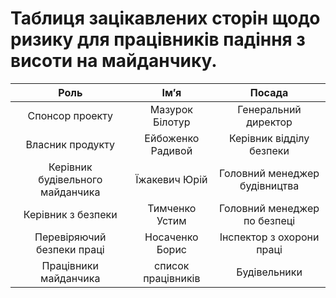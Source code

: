 # Таблиця зацікавлених сторін щодо ризику для працівників падіння з висоти на майданчику.
|Роль|Ім’я|Посада|
|:-------------:|:-------------:|:-------------:|
|Спонсор проекту|Мазурок Білотур|Генеральний директор|
|Власник продукту|Ейбоженко Радивой|Керівник відділу безпеки|
|Керівник будівельного майданчика|Їжакевич Юрій|Головний менеджер будівництва|
|Керівник з безпеки|Тимченко Устим|Головний менеджер по безпеці|
|Перевіряючий безпеки праці|Носаченко Борис|Інспектор з охорони праці|
|Працівники майданчика|список працівників|Будівельники|
